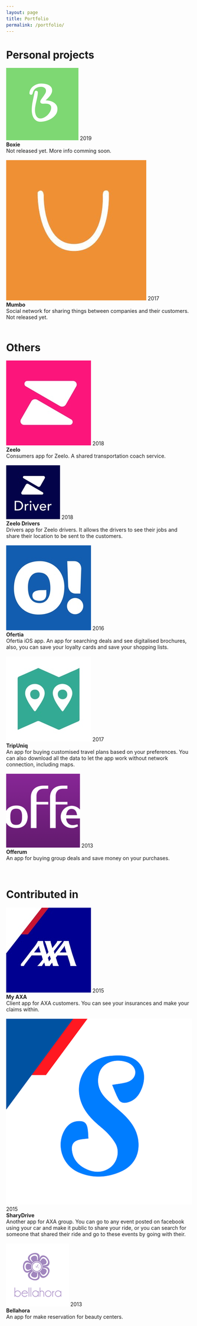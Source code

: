 ```yaml
---
layout: page
title: Portfolio
permalink: /portfolio/
---
```


<h1>Personal projects</h1>

<article>
	<img class="appstoreicon" src="/page_assets/images/portfolio/boxie_icon.png"/>
    <span class="post-meta">2019</span> <br /><b>Boxie</b><br />Not released yet. More info comming soon.
</article>
<br/>
<article>
	<img class="appstoreicon" src="/page_assets/images/portfolio/mumbo_icon.jpg"/>
    <span class="post-meta">2017</span> <br /><b>Mumbo</b><br />Social network for sharing things between companies and their customers. Not released yet.
</article>
<br/>

<h1>Others</h1>

<article>
	<img class="appstoreicon" src="/page_assets/images/portfolio/zeelo_consumers_icon.jpg"/>
    <span class="post-meta">2018</span> <br /><b>Zeelo</b><br />Consumers app for Zeelo. A shared transportation coach service.
</article>
<br/>
<article>
	<img class="appstoreicon" src="/page_assets/images/portfolio/zeelo_drivers_icon.jpg"/>
    <span class="post-meta">2018</span> <br /><b>Zeelo Drivers</b><br />Drivers app for Zeelo drivers. It allows the drivers to see their jobs and share their location to be sent to the customers.
</article>
<br/>
<article>
	<img class="appstoreicon" src="/page_assets/images/portfolio/ofertia_icon.jpg"/>
    <span class="post-meta">2016</span> <br /><b>Ofertia</b><br />Ofertia iOS app. An app for searching deals and see digitalised brochures, also, you can save your loyalty cards and save your shopping lists.
</article>
<br/>
<article>
	<img class="appstoreicon" src="/page_assets/images/portfolio/tripuniq_icon.jpg"/>
    <span class="post-meta">2017</span> <br /><b>TripUniq</b><br />An app for buying customised travel plans based on your preferences. You can also download all the data to let the app work without network connection, including maps.
</article>
<br/>
<article>
	<img class="appstoreicon" src="/page_assets/images/portfolio/offerum_icon.png"/>
    <span class="post-meta">2013</span> <br /><b>Offerum</b><br />An app for buying group deals and save money on your purchases.<br/><br/>
</article>

<br/>

<h1>Contributed in</h1>

<article>
	<img class="appstoreicon" src="/page_assets/images/portfolio/my_axa_icon.jpg"/>
    <span class="post-meta">2015</span> <br /><b>My AXA</b><br />Client app for AXA customers. You can see your insurances and make your claims within. 
</article>
<br/>
<article>
	<img class="appstoreicon" src="/page_assets/images/portfolio/sharydrive_icon.png"/>
    <span class="post-meta">2015</span> <br /><b>SharyDrive</b><br />Another app for AXA group. You can go to any event posted on facebook using your car and make it public to share your ride, or you can search for someone that shared their ride and go to these events by going with their.
</article>
<br/>
<article>
	<img class="appstoreicon" src="/page_assets/images/portfolio/bellahora_icon.png"/>
    <span class="post-meta">2013</span> <br /><b>Bellahora</b><br />An app for make reservation for beauty centers.
</article>